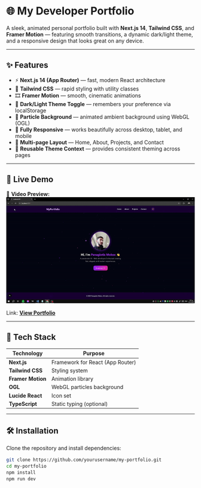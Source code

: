 # 🌐 My Developer Portfolio

A sleek, animated personal portfolio built with **Next.js 14**, **Tailwind CSS**, and **Framer Motion** — featuring smooth transitions, a dynamic dark/light theme, and a responsive design that looks great on any device.

---

## ✨ Features

- ⚡ **Next.js 14 (App Router)** — fast, modern React architecture  
- 🎨 **Tailwind CSS** — rapid styling with utility classes  
- 🎞️ **Framer Motion** — smooth, cinematic animations  
- 🌙 **Dark/Light Theme Toggle** — remembers your preference via localStorage  
- 🌌 **Particle Background** — animated ambient background using WebGL (OGL)  
- 📱 **Fully Responsive** — works beautifully across desktop, tablet, and mobile  
- 🧭 **Multi-page Layout** — Home, About, Projects, and Contact  
- 🧠 **Reusable Theme Context** — provides consistent theming across pages  

---

## 🚀 Live Demo
🎥 **Video Preview:**  
![Demo](./portfolio.gif)

 Link: [**View Portfolio**]([https://your-portfolio-link.vercel.app](https://my-portfolio-ten-weld.vercel.app/))  


---

## 🧩 Tech Stack

| Technology | Purpose |
|-------------|----------|
| **Next.js** | Framework for React (App Router) |
| **Tailwind CSS** | Styling system |
| **Framer Motion** | Animation library |
| **OGL** | WebGL particles background |
| **Lucide React** | Icon set |
| **TypeScript** | Static typing (optional) |

---

## 🛠️ Installation

Clone the repository and install dependencies:

```bash
git clone https://github.com/yourusername/my-portfolio.git
cd my-portfolio
npm install
npm run dev
